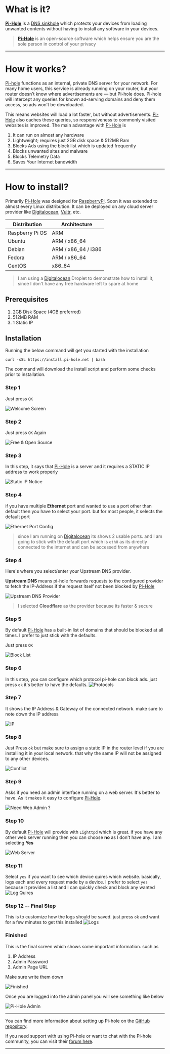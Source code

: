 # What is it?
**[Pi-Hole]** is a [DNS sinkhole](https://en.wikipedia.org/wiki/DNS_sinkhole) which protects your devices from loading unwanted contents without having to install any software in your devices.

> **[Pi-Hole]** is an open-source software which helps ensure you are the sole person in control of your privacy

---

# How it works?
[Pi-hole] functions as an internal, private DNS server for your network. For many home users, this service is already running on your router, but your router doesn’t know where advertisements are — but Pi-hole does. Pi-hole will intercept any queries for known ad-serving domains and deny them access, so ads won’t be downloaded.

This means websites will load a lot faster, but without advertisements. [Pi-Hole] also caches these queries, so responsiveness to commonly visited websites is improved. The main advantage with [Pi-Hole] is

1. It can run on almost any hardware
1. Lightweight; requires just 2GB disk space & 512MB Ram
1. Blocks Ads using the block list which is updated frequently
1. Blocks unwanted sites and malware
1. Blocks Telemetry Data
1. Saves Your Internet bandwidth

---

# How to install?
Primarily [Pi-Hole] was designed for [RaspberryPi]. Soon it was extended to almost every Linux distribution. It can be deployed on any cloud server provider like [Digitalocean], [Vultr], etc.


| Distribution | Architecture |
| --- | --- |
| Raspberry Pi OS  | ARM |
| Ubuntu | ARM / x86_64 |
| Debian | ARM / x86_64 / i386 |
| Fedora | ARM / x86_64 |
| CentOS | x86_64 |

> I am using a [Digitalocean] Droplet to demonstrate how to install it, since I don't have any free hardware left to spare at home

## Prerequisites
1. 2GB Disk Space (4GB preferred)
2. 512MB RAM
3. 1 Static IP

## Installation
Running the below command will get you started with the installation

`curl -sSL https://install.pi-hole.net | bash` 

The command will download the install script and perform some checks prior to installation.

### Step 1
Just press `OK`

![Welcome Screen](https://s2.do-spaces.com/2020/Nov/15/1605403309-196.jpg)

### Step 2
Just press `OK` Again

![Free & Open Source](https://s2.do-spaces.com/2020/Nov/15/1605403325-139.jpg)

### Step 3 
In this step, it says that [Pi-Hole] is a server and it requires a STATIC IP address to work properly

![Static IP Notice](https://s2.do-spaces.com/2020/Nov/15/1605403376-115.jpg)

### Step 4 
if you have multiple **Ethernet** port and wanted to use a port other than default then you have to select your port. but for most people, it selects the default port 

![Ethernet Port Config](https://s2.do-spaces.com/2020/Nov/15/1605403752-137.jpg)
> since I am running on [Digitalocean] its shows 2 usable ports. and I am going to stick with the default port which is `eth0` as its directly connected to the internet and can be accessed from anywhere

### Step 4
Here's where you select/enter your Upstream DNS provider.

**Upstream DNS** means pi-hole forwards requests to the configured provider to fetch the IP-Address if the request itself not been blocked by [Pi-Hole]

![Upstream DNS Provider](https://s2.do-spaces.com/2020/Nov/15/1605404168-158.gif)

> I selected **Cloudflare**  as the provider because its faster & secure

### Step 5 
By default [Pi-Hole] has a built-in list of domains that should be blocked at all times. I prefer to just stick with the defaults.

Just press `OK`

![Block List](https://s2.do-spaces.com/2020/Nov/15/1605404326-123.jpg)

### Step 6
In this step, you can configure which protocol pi-hole can block ads. just press `ok` it's better to have the defaults. 
![Protocols](https://s2.do-spaces.com/2020/Nov/15/1605404549-189.jpg)

### Step 7
It shows the IP Address & Gateway of the connected network.
make sure to note down the IP address

![IP](https://s2.do-spaces.com/2020/Nov/15/1605404957-149.jpg)

### Step 8 
Just Press `ok` but make sure to assign a static IP in the router level if you are installing it in your local network. that why the same IP will not be assigned to any other devices. 

![Conflict](https://s2.do-spaces.com/2020/Nov/15/1605405024-146.jpg)

### Step 9
Asks if you need an admin interface running on a web server. 
It's better to have. As it makes it easy to configure [Pi-Hole].

![Need Web Admin ?](https://s2.do-spaces.com/2020/Nov/15/1605405129-197.jpg)

### Step 10
By default [Pi-Hole] will provide with `Lighttpd` which is great. if you have any other web server running then you can choose **no** 
as I don't have any. I am selecting **Yes**

![Web Server](https://s2.do-spaces.com/2020/Nov/15/1605405262-169.jpg)

### Step 11
Select `yes` if you want to see which device quires which website. basically, logs each and every request made by a device.
I prefer to select `yes` because it provides a list and I can quickly check and block any wanted 
![Log Quires](https://s2.do-spaces.com/2020/Nov/15/1605405390-177.jpg)


### Step 12 -- Final Step
This is to customize how the logs should be saved. just press `ok` and want for a few minutes to get this installed
![Logs](https://s2.do-spaces.com/2020/Nov/15/1605405665-19.jpg)

### Finished
This is the final screen which shows some important information. such as
1. IP Address
2. Admin Password
3. Admin Page URL

Make sure write them down

![Finished](https://s2.do-spaces.com/2020/Nov/15/1605409240-125.jpg)


Once you are logged into the admin panel you will see something like below

![Pi-Hole Admin](https://s2.do-spaces.com/2020/Nov/15/1605409363-123.jpg)

---

You can find more information about setting up Pi-hole on the [GitHub repository](https://github.com/pi-hole/pi-hole/).

If you need support with using Pi-hole or want to chat with the Pi-hole community, you can visit their [forum here](https://discourse.pi-hole.net/).

---

[Pi-Hole]: https://pi-hole.net/
[RaspberryPi]: https://www.raspberrypi.org/
[Digitalocean]: https://m.do.co/c/dd1b2e88d855
[Vultr]: https://www.vultr.com/?ref=7410855
